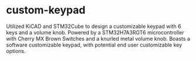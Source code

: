 # custom-keypad
Utilized KiCAD and STM32Cube to design a customizable keypad with 6 keys and a volume knob.
Powered by a STM32H7A3RGT6 microcontroller with Cherry MX Brown Switches and a knurled metal volume knob.
Boasts a software customizable keypad, with potential end user customizable key options.
